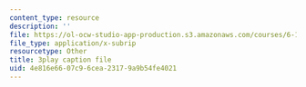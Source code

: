 ```yaml
---
content_type: resource
description: ''
file: https://ol-ocw-studio-app-production.s3.amazonaws.com/courses/6-172-performance-engineering-of-software-systems-fall-2018/4e816e6607c96cea23179a9b54fe4021_xDKnMXtZKq8.srt
file_type: application/x-subrip
resourcetype: Other
title: 3play caption file
uid: 4e816e66-07c9-6cea-2317-9a9b54fe4021
---
```

